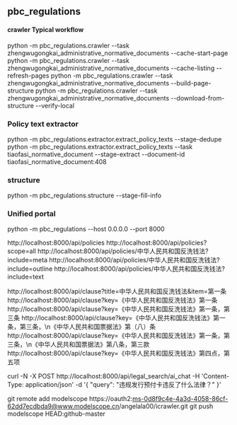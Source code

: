 ## pbc_regulations

#### crawler Typical workflow

python -m pbc_regulations.crawler --task zhengwugongkai_administrative_normative_documents --cache-start-page
python -m pbc_regulations.crawler --task zhengwugongkai_administrative_normative_documents --cache-listing --refresh-pages
python -m pbc_regulations.crawler --task zhengwugongkai_administrative_normative_documents --build-page-structure
python -m pbc_regulations.crawler --task zhengwugongkai_administrative_normative_documents --download-from-structure --verify-local

### Policy text extractor
python -m pbc_regulations.extractor.extract_policy_texts --stage-dedupe
python -m pbc_regulations.extractor.extract_policy_texts --task tiaofasi_normative_document --stage-extract --document-id tiaofasi_normative_document:408

### structure
python -m pbc_regulations.structure --stage-fill-info


### Unified portal
python -m pbc_regulations --host 0.0.0.0 --port 8000



http://localhost:8000/api/policies
http://localhost:8000/api/policies?scope=all
http://localhost:8000/api/policies/中华人民共和国反洗钱法?include=meta
http://localhost:8000/api/policies/中华人民共和国反洗钱法?include=outline
http://localhost:8000/api/policies/中华人民共和国反洗钱法?include=text


http://localhost:8000/api/clause?title=中华人民共和国反洗钱法&item=第一条
http://localhost:8000/api/clause?key=《中华人民共和国反洗钱法》第一条
http://localhost:8000/api/clause?key=《中华人民共和国反洗钱法》第一条，第三条
http://localhost:8000/api/clause?key=《中华人民共和国反洗钱法》第一条，第三条，\n《中华人民共和国票据法》第（八）条
http://localhost:8000/api/clause?key=《中华人民共和国反洗钱法》第一条，第三条，\n《中华人民共和国票据法》第八条，第三款
http://localhost:8000/api/clause?key=《中华人民共和国反洗钱法》第四点，第五项

curl -N -X POST http://localhost:8000/api/legal_search/ai_chat   -H 'Content-Type: application/json'   -d '{ "query": "违规发行预付卡违反了什么法律？" }'

git remote add modelscope https://oauth2:ms-0d8f9c4e-4a3d-4058-86cf-62dd7ecdbda9@www.modelscope.cn/angelala00/icrawler.git
git push modelscope HEAD:github-master
